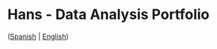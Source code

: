 # Hans - Data Analysis Portfolio 
([Spanish](https://github.com/HansAllTech/Hans_Data_Analysis_Portfolio/blob/main/Proyectos.md#tabla-de-contenido-es--en) | [English](https://github.com/HansAllTech/Hans_Data_Analysis_Portfolio/blob/main/Projects.md#table-of-content-es--en))                                                            
                                                                                                                                                                              
                                                                                                          
                                                                                                                                               
                                                                                                               
                                                                
                                    
                   
             
       
       
  

